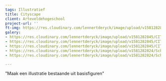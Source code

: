 ```yaml
---
tags: Illustratief
title: Cityscape
client: Arteveldehogeschool
project-url: ''
ft-img: https://res.cloudinary.com/lennertderyck/image/upload/v1581282824/Schermafbeelding_2019-11-06_om_22.41.02_hpzg0r.png
galery:
- https://res.cloudinary.com/lennertderyck/image/upload/v1581282845/CITYSCAPE_DEEL_2_yehqua.jpg
- https://res.cloudinary.com/lennertderyck/image/upload/v1581282845/CITYSCAPE_DEEL_1_deiffy.jpg
- https://res.cloudinary.com/lennertderyck/image/upload/v1581282845/CITYSCAPE_DEEL_3_mk6rbw.jpg
- https://res.cloudinary.com/lennertderyck/image/upload/v1581282824/Schermafbeelding_2019-11-06_om_22.24.17_zgqalv.png
- https://res.cloudinary.com/lennertderyck/image/upload/v1581282824/Schermafbeelding_2019-11-06_om_22.41.02_hpzg0r.png

---
```

"Maak een illustratie bestaande uit basisfiguren"